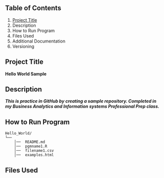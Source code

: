 ## Table of Contents 
1. [Project Title](https://github.com/jacobphillips01/Hello-World/blob/main/README.md#project-title)
3. Description
4. How to Run Program
5. Files Used
6. Additional Documentation
7. Versioning
## Project Title
**Hello World Sample**
## Description
***This is practice in GitHub by creating a sample repository. Completed in my Business Analytics and Information systems Professional Prep class.***
## How to Run Program

```
Hello_World/  
└──
    │──  README.md 
    │──  pgmname1.R  
    │──  filename1.csv 
    │──  examples.html
```
## Files Used
